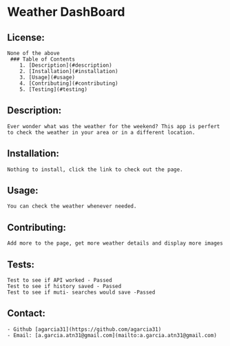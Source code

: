 # Weather DashBoard
  ## License:
  	None of the above
 	 ### Table of Contents
  		1. [Description](#description)
  		2. [Installation](#installation)
  		3. [Usage](#usage)
  		4. [Contributing](#contributing)
  		5. [Testing](#testing)
  ## Description:
  	Ever wonder what was the weather for the weekend? This app is perfert to check the weather in your area or in a different location.
  ## Installation:
  	Nothing to install, click the link to check out the page.
  ## Usage:
  	You can check the weather whenever needed.
  ## Contributing:
  	Add more to the page, get more weather details and display more images
  ## Tests:
 	Test to see if API worked - Passed
	Test to see if history saved - Passed
	Test to see if muti- searches would save -Passed
  ## Contact:
  	- Github [agarcia31](https://github.com/agarcia31)
  	- Email: [a.garcia.atn31@gmail.com](mailto:a.garcia.atn31@gmail.com)


